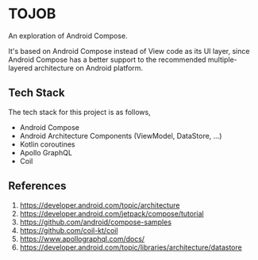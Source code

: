 # TOJOB
An exploration of Android Compose.

It's based on Android Compose instead of View code as its UI layer, since Android Compose has a better support to the recommended multiple-layered architecture on Android platform.

## Tech Stack
The tech stack for this project is as follows,
* Android Compose
* Android Architecture Components (ViewModel, DataStore, ...)
* Kotlin coroutines
* Apollo GraphQL
* Coil

## References
1. https://developer.android.com/topic/architecture
2. https://developer.android.com/jetpack/compose/tutorial
3. https://github.com/android/compose-samples
4. https://github.com/coil-kt/coil
5. https://www.apollographql.com/docs/
6. https://developer.android.com/topic/libraries/architecture/datastore
